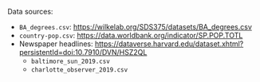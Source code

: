 Data sources:

- `BA_degrees.csv`: https://wilkelab.org/SDS375/datasets/BA_degrees.csv
- `country-pop.csv`: https://data.worldbank.org/indicator/SP.POP.TOTL
- Newspaper headlines: https://dataverse.harvard.edu/dataset.xhtml?persistentId=doi:10.7910/DVN/HSZ2QL
	- `baltimore_sun_2019.csv`
	- `charlotte_observer_2019.csv`
